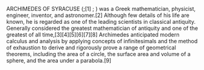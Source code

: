ARCHIMEDES OF SYRACUSE (;[1] ; ) was a Greek mathematician, physicist, engineer, inventor, and astronomer.[2] Although few details of his life are known, he is regarded as one of the leading scientists in classical antiquity. Generally considered the greatest mathematician of antiquity and one of the greatest of all time,[3][4][5][6][7][8] Archimedes anticipated modern calculus and analysis by applying concepts of infinitesimals and the method of exhaustion to derive and rigorously prove a range of geometrical theorems, including the area of a circle, the surface area and volume of a sphere, and the area under a parabola.[9]
